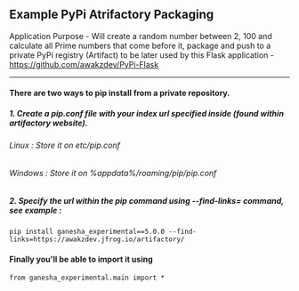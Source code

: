 ## Example PyPi Atrifactory Packaging

Application Purpose - Will create a random number between 2, 100 and calculate all Prime numbers that come before it, package and push to a private PyPi registry (Artifact) to be later used by this Flask application - https://github.com/awakzdev/PyPi-Flask

<hr>
        
#### There are two ways to pip install from a private repository.
##### 1. Create a pip.conf file with your index url specified inside (found within artifactory website). 

###### Linux : Store it on etc/pip.conf
###### Windows : Store it on %appdata%/roaming/pip/pip.conf

##### 2. Specify the url within the pip command using --find-links= command, see example : 
`pip install ganesha_experimental==5.0.0 --find-links=https://awakzdev.jfrog.io/artifactory/`

#### Finally you'll be able to import it using
`from ganesha_experimental.main import *`
